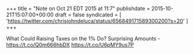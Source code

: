 +++
title = "Note on Oct 21 EDT 2015 at 11:7"
publishdate = 2015-10-21T15:07:00+00:00
draft = false
syndicated = [ 'https://twitter.com/chrisjohndeluca/status/656849171589300200?s=20' ]
+++

What Could Raising Taxes on the 1% Do? Surprising Amounts - https://t.co/Q0m666hbDX https://t.co/U6pMY9us7P
